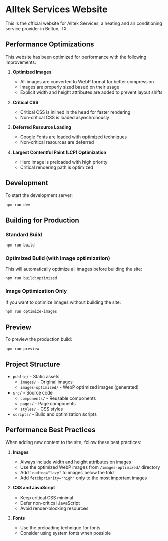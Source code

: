 # Alltek Services Website

This is the official website for Alltek Services, a heating and air conditioning service provider in Belton, TX.

## Performance Optimizations

This website has been optimized for performance with the following improvements:

1. **Optimized Images**
   - All images are converted to WebP format for better compression
   - Images are properly sized based on their usage
   - Explicit width and height attributes are added to prevent layout shifts

2. **Critical CSS**
   - Critical CSS is inlined in the head for faster rendering
   - Non-critical CSS is loaded asynchronously

3. **Deferred Resource Loading**
   - Google Fonts are loaded with optimized techniques
   - Non-critical resources are deferred

4. **Largest Contentful Paint (LCP) Optimization**
   - Hero image is preloaded with high priority
   - Critical rendering path is optimized

## Development

To start the development server:

```bash
npm run dev
```

## Building for Production

### Standard Build

```bash
npm run build
```

### Optimized Build (with image optimization)

This will automatically optimize all images before building the site:

```bash
npm run build:optimized
```

### Image Optimization Only

If you want to optimize images without building the site:

```bash
npm run optimize-images
```

## Preview

To preview the production build:

```bash
npm run preview
```

## Project Structure

- `public/` - Static assets
  - `images/` - Original images
  - `images-optimized/` - WebP optimized images (generated)
- `src/` - Source code
  - `components/` - Reusable components
  - `pages/` - Page components
  - `styles/` - CSS styles
- `scripts/` - Build and optimization scripts

## Performance Best Practices

When adding new content to the site, follow these best practices:

1. **Images**
   - Always include width and height attributes on images
   - Use the optimized WebP images from `/images-optimized/` directory
   - Add `loading="lazy"` to images below the fold
   - Add `fetchpriority="high"` only to the most important images

2. **CSS and JavaScript**
   - Keep critical CSS minimal
   - Defer non-critical JavaScript
   - Avoid render-blocking resources

3. **Fonts**
   - Use the preloading technique for fonts
   - Consider using system fonts when possible
